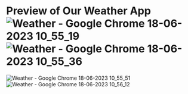 # Preview of Our Weather App![Weather - Google Chrome 18-06-2023 10_55_19](https://github.com/Abhishek5425/Weather-App-/assets/121795998/5330279b-5985-4571-9fdc-4a7f11301ac8)![Weather - Google Chrome 18-06-2023 10_55_36](https://github.com/Abhishek5425/Weather-App-/assets/121795998/fc6727d3-a905-4447-ae9e-d8bb389832f4)
![Weather - Google Chrome 18-06-2023 10_55_51](https://github.com/Abhishek5425/Weather-App-/assets/121795998/c7728e51-11a5-4a71-bdb0-23ea26f43d3b)
![Weather - Google Chrome 18-06-2023 10_56_12](https://github.com/Abhishek5425/Weather-App-/assets/121795998/d23e6690-890a-4309-8ea8-23eb51fa0aa3)


